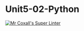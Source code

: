 # Unit5-02-Python
[![Mr Coxall's Super Linter](https://github.com/ICS3U-Programming-NolanS/Unit5-02-Python/workflows/Mr%20Coxall's%20Super%20Linter/badge.svg)](https://github.com/ICS3U-Programming-NolanS/Unit5-02-Python/actions/)
